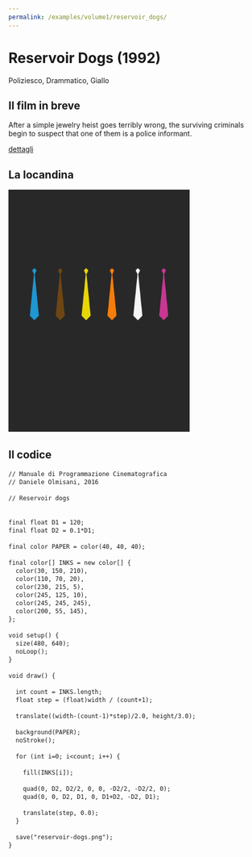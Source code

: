 ```yaml
---
permalink: /examples/volume1/reservoir_dogs/
---
```

# Reservoir Dogs (1992)

Poliziesco, Drammatico, Giallo

## Il film in breve
After a simple jewelry heist goes terribly wrong, the surviving criminals begin to suspect that one of them is a police informant.

[dettagli](https://www.imdb.com/title/tt0105236/)

## La locandina
<img src="reservoir-dogs.png"  width="360px" title="Reservoir Dogs">


## Il codice
```processing
// Manuale di Programmazione Cinematografica
// Daniele Olmisani, 2016

// Reservoir dogs


final float D1 = 120;
final float D2 = 0.1*D1;

final color PAPER = color(40, 40, 40);

final color[] INKS = new color[] {
  color(30, 150, 210),
  color(110, 70, 20),
  color(230, 215, 5),
  color(245, 125, 10),
  color(245, 245, 245),
  color(200, 55, 145),
};

void setup() {
  size(480, 640);
  noLoop();
}

void draw() {
  
  int count = INKS.length;
  float step = (float)width / (count+1);
 
  translate((width-(count-1)*step)/2.0, height/3.0);

  background(PAPER);
  noStroke();
  
  for (int i=0; i<count; i++) {
    
    fill(INKS[i]);
    
    quad(0, D2, D2/2, 0, 0, -D2/2, -D2/2, 0);
    quad(0, 0, D2, D1, 0, D1+D2, -D2, D1);
    
    translate(step, 0.0);
  }
  
  save("reservoir-dogs.png");
}
```
